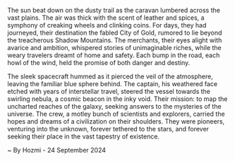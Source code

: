 
The sun beat down on the dusty trail as the caravan lumbered across the vast plains. The air was thick with the scent of leather and spices, a symphony of creaking wheels and clinking coins. For days, they had journeyed, their destination the fabled City of Gold, rumored to lie beyond the treacherous Shadow Mountains.  The merchants, their eyes alight with avarice and ambition, whispered stories of unimaginable riches, while the weary travelers dreamt of home and safety. Each bump in the road, each howl of the wind, held the promise of both danger and destiny.

The sleek spacecraft hummed as it pierced the veil of the atmosphere, leaving the familiar blue sphere behind. The captain, his weathered face etched with years of interstellar travel, steered the vessel towards the swirling nebula, a cosmic beacon in the inky void.  Their mission: to map the uncharted reaches of the galaxy, seeking answers to the mysteries of the universe.  The crew, a motley bunch of scientists and explorers, carried the hopes and dreams of a civilization on their shoulders. They were pioneers, venturing into the unknown, forever tethered to the stars, and forever seeking their place in the vast tapestry of existence. 

~ By Hozmi - 24 September 2024
